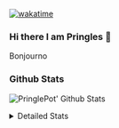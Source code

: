 [![wakatime](https://wakatime.com/badge/user/abd317df-612e-44b4-8787-15db7b574b2f.svg)](https://wakatime.com/@abd317df-612e-44b4-8787-15db7b574b2f)
### Hi there I am Pringles 👋

Bonjourno

### Github Stats
![PringlePot' Github Stats](https://github-readme-stats.vercel.app/api?username=PringlePot&show_icons=true&theme=dark&count_private=true)

<details>
  <summary>Detailed Stats</summary>
    
<!--START_SECTION:waka-->
![Code Time](http://img.shields.io/badge/Code%20Time-460%20hrs%2036%20mins-blue)

![Profile Views](http://img.shields.io/badge/Profile%20Views-4-blue)

![Lines of code](https://img.shields.io/badge/From%20Hello%20World%20I%27ve%20Written-110%20Thousand%20lines%20of%20code-blue)

**🐱 My GitHub Data** 

> 🏆 290 Contributions in the Year 2022
 > 
> 📦 91.0 kB Used in GitHub's Storage 
 > 
> 🚫 Not Opted to Hire
 > 
> 📜 10 Public Repositories 
 > 
> 🔑 12 Private Repositories  
 > 
**I'm an Early 🐤** 

```text
🌞 Morning    153 commits    ████░░░░░░░░░░░░░░░░░░░░░   17.23% 
🌆 Daytime    352 commits    ██████████░░░░░░░░░░░░░░░   39.64% 
🌃 Evening    383 commits    ██████████░░░░░░░░░░░░░░░   43.13% 
🌙 Night      0 commits      ░░░░░░░░░░░░░░░░░░░░░░░░░   0.0%

```
📅 **I'm Most Productive on Sunday** 

```text
Monday       174 commits    █████░░░░░░░░░░░░░░░░░░░░   19.59% 
Tuesday      76 commits     ██░░░░░░░░░░░░░░░░░░░░░░░   8.56% 
Wednesday    96 commits     ██░░░░░░░░░░░░░░░░░░░░░░░   10.81% 
Thursday     121 commits    ███░░░░░░░░░░░░░░░░░░░░░░   13.63% 
Friday       81 commits     ██░░░░░░░░░░░░░░░░░░░░░░░   9.12% 
Saturday     150 commits    ████░░░░░░░░░░░░░░░░░░░░░   16.89% 
Sunday       190 commits    █████░░░░░░░░░░░░░░░░░░░░   21.4%

```


📊 **This Week I Spent My Time On** 

```text
⌚︎ Time Zone: Europe/Amsterdam

💬 Programming Languages: 
Go                       32 mins             █████████████░░░░░░░░░░░░   51.94% 
TypeScript               23 mins             █████████░░░░░░░░░░░░░░░░   37.04% 
JavaScript               6 mins              ██░░░░░░░░░░░░░░░░░░░░░░░   9.81% 
CSS                      0 secs              ░░░░░░░░░░░░░░░░░░░░░░░░░   1.13% 
JSON                     0 secs              ░░░░░░░░░░░░░░░░░░░░░░░░░   0.08%

🔥 Editors: 
GoLand                   33 mins             █████████████░░░░░░░░░░░░   53.07% 
WebStorm                 29 mins             ███████████░░░░░░░░░░░░░░   46.93%

🐱‍💻 Projects: 
Backend                  32 mins             █████████████░░░░░░░░░░░░   51.94% 
Frontend                 29 mins             ███████████░░░░░░░░░░░░░░   46.93% 
Viewer                   0 secs              ░░░░░░░░░░░░░░░░░░░░░░░░░   1.13%

💻 Operating System: 
Windows                  1 hr 3 mins         █████████████████████████   100.0%

```

**I Mostly Code in Java** 

```text
Java                     7 repos             ██████████░░░░░░░░░░░░░░░   41.18% 
JavaScript               2 repos             ███░░░░░░░░░░░░░░░░░░░░░░   11.76% 
TypeScript               2 repos             ███░░░░░░░░░░░░░░░░░░░░░░   11.76% 
HTML                     2 repos             ███░░░░░░░░░░░░░░░░░░░░░░   11.76% 
Python                   1 repo              █░░░░░░░░░░░░░░░░░░░░░░░░   5.88%

```


**Timeline**

![Chart not found](https://raw.githubusercontent.com/PringlePot/PringlePot/main/charts/bar_graph.png) 


 Last Updated on 27/03/2022 00:49:56 UTC
<!--END_SECTION:waka-->

</details>
